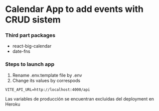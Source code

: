 # Calendar App to add events with CRUD sistem

### Third part packages

- react-big-calendar
- date-fns

### Steps to launch app

1. Rename .env.template file by .env
2. Change its values by correspods

```
VITE_API_URL=http://localhost:4000/api
```

Las variables de producción se encuentran excluidas del deployment en Heroku